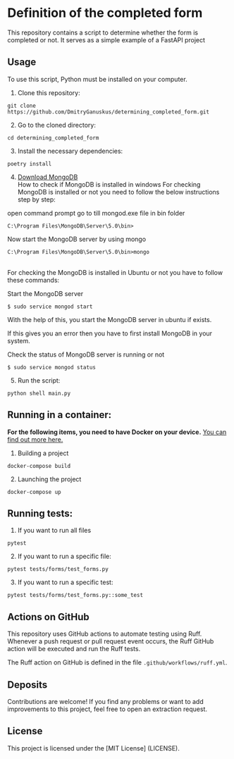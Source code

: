 # Definition of the completed form

This repository contains a script to determine whether the form is completed
or not. It serves as a simple example of a FastAPI project

## Usage

To use this script, Python must be installed on your computer.

1. Clone this repository:

```shell
git clone https://github.com/DmitryGanuskus/determining_completed_form.git
```

2. Go to the cloned directory:

```shell
cd determining_completed_form
```

3. Install the necessary dependencies:

```shell
poetry install
```

4. [Download MongoDB](https://www.mongodb.com/try/download/community) <br/>
   How to check if MongoDB is installed in windows
   For checking MongoDB is installed or not you need to follow the below
   instructions step by step:

open command prompt
go to till mongod.exe file in bin folder

```shell
C:\Program Files\MongoDB\Server\5.0\bin>
```

Now start the MongoDB server by using mongo

```shell
C:\Program Files\MongoDB\Server\5.0\bin>mongo
```

<br/>
For checking the MongoDB is installed in Ubuntu or not you have to follow these commands:

Start the MongoDB server

```shell
$ sudo service mongod start
```

With the help of this, you start the MongoDB server in ubuntu if exists.

If this gives you an error then you have to first install MongoDB in your
system.

Check the status of MongoDB server is running or not

```shell
$ sudo service mongod status
```

5. Run the script:

```shell
python shell main.py
```

## Running in a container:
**For the following items, you need to have Docker on your device.**
[You can find out more here.](https://docs.docker.com/engine/install/)

1. Building a project
```shell
docker-compose build
```

2. Launching the project
```shell
docker-compose up
```

## Running tests:

1. If you want to run all files

```shell
pytest
```

2. If you want to run a specific file:

```shell
pytest tests/forms/test_forms.py
```

3. If you want to run a specific test:

```shell
pytest tests/forms/test_forms.py::some_test
```

## Actions on GitHub

This repository uses GitHub actions to automate testing using Ruff.
Whenever a push request or pull request event occurs, the Ruff GitHub action
will be
executed and run the Ruff tests.

The Ruff action on GitHub is defined in the file `.github/workflows/ruff.yml`.

## Deposits

Contributions are welcome! If you find any problems or want to add improvements
to this project, feel free to open an extraction request.

## License

This project is licensed under the [MIT License] (LICENSE).
